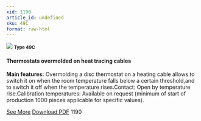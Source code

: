 ```yaml
---
xid: 1190
article_id: undefined
sku: 49C
format: raw-html
---
```

 <!-- <span class="tag-top">New</span> -->
 <img src="./1190/49C.jpg" class="card-imgs mb-2">
 <small class="text-grey mb-2"><b>Type 49C</b> </small>
 <h4>Thermostats overmolded on heat tracing cables</h4>
 <p><b>Main features:</b> Overmolding a disc thermostat on a heating cable allows to switch it on when the room temperature falls below a certain threshold,and to switch it off when the temperature rises.Contact: Open by temperature rise.Calibration temperatures: Available on request (minimum of start of production 1000 pieces applicable for specific values).</p>
 <div class="btns">
 <a href="../en/49c.html" class="btn-red">See More</a>
 <a href="../en/pdf/49C-EN-20150717.pdf" target="_blank" class="btn-red">Download PDF</a>
 <!-- <a href="javascript:void(0);" class="access-link"> Access full catalogue <i class="fa fa-external-link" aria-hidden="true"></i> </a> -->
 <span class="number-btn">1190</span>
 </div>
 